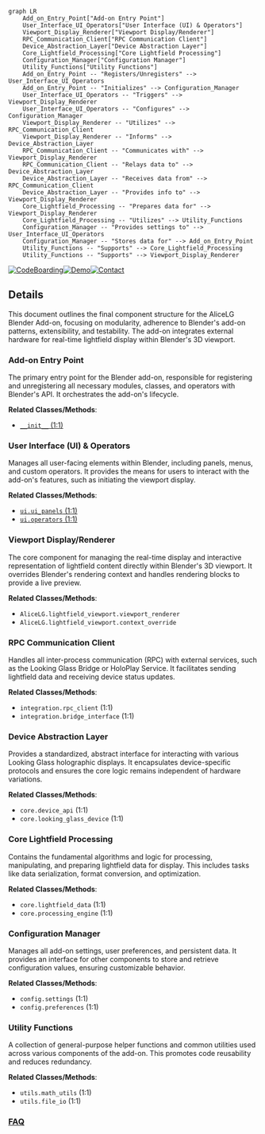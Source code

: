 ```mermaid
graph LR
    Add_on_Entry_Point["Add-on Entry Point"]
    User_Interface_UI_Operators["User Interface (UI) & Operators"]
    Viewport_Display_Renderer["Viewport Display/Renderer"]
    RPC_Communication_Client["RPC Communication Client"]
    Device_Abstraction_Layer["Device Abstraction Layer"]
    Core_Lightfield_Processing["Core Lightfield Processing"]
    Configuration_Manager["Configuration Manager"]
    Utility_Functions["Utility Functions"]
    Add_on_Entry_Point -- "Registers/Unregisters" --> User_Interface_UI_Operators
    Add_on_Entry_Point -- "Initializes" --> Configuration_Manager
    User_Interface_UI_Operators -- "Triggers" --> Viewport_Display_Renderer
    User_Interface_UI_Operators -- "Configures" --> Configuration_Manager
    Viewport_Display_Renderer -- "Utilizes" --> RPC_Communication_Client
    Viewport_Display_Renderer -- "Informs" --> Device_Abstraction_Layer
    RPC_Communication_Client -- "Communicates with" --> Viewport_Display_Renderer
    RPC_Communication_Client -- "Relays data to" --> Device_Abstraction_Layer
    Device_Abstraction_Layer -- "Receives data from" --> RPC_Communication_Client
    Device_Abstraction_Layer -- "Provides info to" --> Viewport_Display_Renderer
    Core_Lightfield_Processing -- "Prepares data for" --> Viewport_Display_Renderer
    Core_Lightfield_Processing -- "Utilizes" --> Utility_Functions
    Configuration_Manager -- "Provides settings to" --> User_Interface_UI_Operators
    Configuration_Manager -- "Stores data for" --> Add_on_Entry_Point
    Utility_Functions -- "Supports" --> Core_Lightfield_Processing
    Utility_Functions -- "Supports" --> Viewport_Display_Renderer
```

[![CodeBoarding](https://img.shields.io/badge/Generated%20by-CodeBoarding-9cf?style=flat-square)](https://github.com/CodeBoarding/GeneratedOnBoardings)[![Demo](https://img.shields.io/badge/Try%20our-Demo-blue?style=flat-square)](https://www.codeboarding.org/demo)[![Contact](https://img.shields.io/badge/Contact%20us%20-%20contact@codeboarding.org-lightgrey?style=flat-square)](mailto:contact@codeboarding.org)

## Details

This document outlines the final component structure for the AliceLG Blender Add-on, focusing on modularity, adherence to Blender's add-on patterns, extensibility, and testability. The add-on integrates external hardware for real-time lightfield display within Blender's 3D viewport.

### Add-on Entry Point
The primary entry point for the Blender add-on, responsible for registering and unregistering all necessary modules, classes, and operators with Blender's API. It orchestrates the add-on's lifecycle.


**Related Classes/Methods**:

- <a href="https://github.com/regcs/AliceLG/blob/master/__init__.py#L1-L1" target="_blank" rel="noopener noreferrer">`__init__` (1:1)</a>


### User Interface (UI) & Operators
Manages all user-facing elements within Blender, including panels, menus, and custom operators. It provides the means for users to interact with the add-on's features, such as initiating the viewport display.


**Related Classes/Methods**:

- <a href="https://github.com/regcs/AliceLG/blob/master/ui.py#L1-L1" target="_blank" rel="noopener noreferrer">`ui.ui_panels` (1:1)</a>
- <a href="https://github.com/regcs/AliceLG/blob/master/ui.py#L1-L1" target="_blank" rel="noopener noreferrer">`ui.operators` (1:1)</a>


### Viewport Display/Renderer
The core component for managing the real-time display and interactive representation of lightfield content directly within Blender's 3D viewport. It overrides Blender's rendering context and handles rendering blocks to provide a live preview.


**Related Classes/Methods**:

- `AliceLG.lightfield_viewport.viewport_renderer`
- `AliceLG.lightfield_viewport.context_override`


### RPC Communication Client
Handles all inter-process communication (RPC) with external services, such as the Looking Glass Bridge or HoloPlay Service. It facilitates sending lightfield data and receiving device status updates.


**Related Classes/Methods**:

- `integration.rpc_client` (1:1)
- `integration.bridge_interface` (1:1)


### Device Abstraction Layer
Provides a standardized, abstract interface for interacting with various Looking Glass holographic displays. It encapsulates device-specific protocols and ensures the core logic remains independent of hardware variations.


**Related Classes/Methods**:

- `core.device_api` (1:1)
- `core.looking_glass_device` (1:1)


### Core Lightfield Processing
Contains the fundamental algorithms and logic for processing, manipulating, and preparing lightfield data for display. This includes tasks like data serialization, format conversion, and optimization.


**Related Classes/Methods**:

- `core.lightfield_data` (1:1)
- `core.processing_engine` (1:1)


### Configuration Manager
Manages all add-on settings, user preferences, and persistent data. It provides an interface for other components to store and retrieve configuration values, ensuring customizable behavior.


**Related Classes/Methods**:

- `config.settings` (1:1)
- `config.preferences` (1:1)


### Utility Functions
A collection of general-purpose helper functions and common utilities used across various components of the add-on. This promotes code reusability and reduces redundancy.


**Related Classes/Methods**:

- `utils.math_utils` (1:1)
- `utils.file_io` (1:1)




### [FAQ](https://github.com/CodeBoarding/GeneratedOnBoardings/tree/main?tab=readme-ov-file#faq)